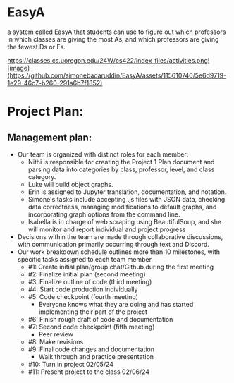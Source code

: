 # EasyA
a system called EasyA that students can use to figure out which professors in which classes are giving the most As, and which professors are giving the fewest Ds or Fs.

https://classes.cs.uoregon.edu/24W/cs422/index_files/activities.png![image](https://github.com/simonebadaruddin/EasyA/assets/115610746/5e6d9719-1e29-46c7-b260-291a6b7f1852)


# Project Plan:
## Management plan:
- Our team is organized with distinct roles for each member:
  - Nithi is responsible for creating the Project 1 Plan document and parsing data into categories by class, professor, level, and class category.
  - Luke will build object graphs.
  - Erin is assigned to Jupyter translation, documentation, and notation.
  - Simone's tasks include accepting .js files with JSON data, checking data correctness, managing modifications to default graphs, and incorporating graph options from the command line.
  - Isabella is in charge of web scraping using BeautifulSoup, and she will monitor and report individual and project progress
- Decisions within the team are made through collaborative discussions, with communication primarily occurring through text and Discord. 
- Our work breakdown schedule outlines more than 10 milestones, with specific tasks assigned to each team member. 
  - #1: Create initial plan/group chat/Github during the first meeting
  - #2: Finalize initial plan (second meeting)
  - #3: Finalize outline of code (third meeting)
  - #4: Start code production individually
  - #5: Code checkpoint (fourth meeting)
    - Everyone knows what they are doing and has started implementing their part of the project
  - #6: Finish rough draft of code and documentation
  - #7: Second code checkpoint (fifth meeting)
    - Peer review
  - #8: Make revisions
  - #9: Final code changes and documentation
      - Walk through and practice presentation
  - #10: Turn in project 02/05/24
  - #11: Present project to the class 02/06/24



